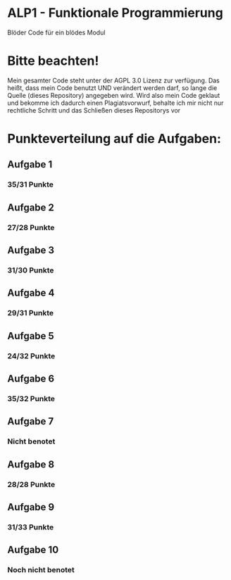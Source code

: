 # ALP1 - Funktionale Programmierung
Blöder Code für ein blödes Modul


# Bitte beachten!
Mein gesamter Code steht unter der AGPL 3.0 Lizenz zur verfügung. Das heißt, dass mein Code benutzt UND verändert werden darf, so lange die Quelle (dieses Repository) angegeben wird. Wird also mein Code geklaut und bekomme ich dadurch einen Plagiatsvorwurf, behalte ich mir nicht nur rechtliche Schritt und das Schließen dieses Repositorys vor


# Punkteverteilung auf die Aufgaben:
## Aufgabe 1
### 35/31 Punkte

## Aufgabe 2
### 27/28 Punkte

## Aufgabe 3
### 31/30 Punkte

## Aufgabe 4
### 29/31 Punkte

## Aufgabe 5
### 24/32 Punkte

## Aufgabe 6
### 35/32 Punkte

## Aufgabe 7
### Nicht benotet

## Aufgabe 8
### 28/28 Punkte

## Aufgabe 9
### 31/33 Punkte

## Aufgabe 10
### Noch nicht benotet